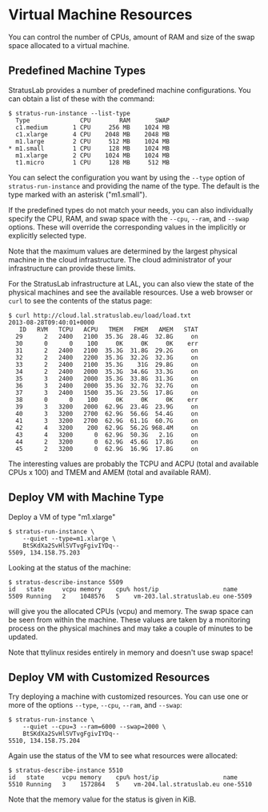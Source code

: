 # Virtual Machine Resources

You can control the number of CPUs, amount of RAM and size of the swap
space allocated to a virtual machine.

## Predefined Machine Types

StratusLab provides a number of predefined machine configurations.
You can obtain a list of these with the command:

    $ stratus-run-instance --list-type
      Type              CPU        RAM       SWAP
      c1.medium       1 CPU     256 MB    1024 MB
      c1.xlarge       4 CPU    2048 MB    2048 MB
      m1.large        2 CPU     512 MB    1024 MB
    * m1.small        1 CPU     128 MB    1024 MB
      m1.xlarge       2 CPU    1024 MB    1024 MB
      t1.micro        1 CPU     128 MB     512 MB

You can select the configuration you want by using the `--type` option
of `stratus-run-instance` and providing the name of the type.  The
default is the type marked with an asterisk ("m1.small").

If the predefined types do not match your needs, you can also
individually specify the CPU, RAM, and swap space with the `--cpu`,
`--ram`, and `--swap` options.  These will override the corresponding
values in the implicitly or explicitly selected type.

Note that the maximum values are determined by the largest physical
machine in the cloud infrastructure.  The cloud administrator of your
infrastructure can provide these limits.

For the StratusLab infrastructure at LAL, you can also view the state
of the physical machines and see the available resources.  Use a web
browser or `curl` to see the contents of the status page:

    $ curl http://cloud.lal.stratuslab.eu/load/load.txt
    2013-08-28T09:40:01+0000
       ID   RVM   TCPU   ACPU   TMEM   FMEM   AMEM   STAT
      29      2   2400   2100  35.3G  28.4G  32.8G     on
      30      0      0    100     0K     0K     0K    err
      31      2   2400   2100  35.3G  31.8G  29.2G     on
      32      2   2400   2200  35.3G  32.2G  32.3G     on
      33      2   2400   2100  35.3G    31G  29.8G     on
      34      2   2400   2000  35.3G  34.6G  33.3G     on
      35      3   2400   2000  35.3G  33.8G  31.3G     on
      36      3   2400   2000  35.3G  32.7G  32.7G     on
      37      3   2400   1500  35.3G  23.5G  17.8G     on
      38      0      0    100     0K     0K     0K    err
      39      3   3200   2000  62.9G  23.4G  23.9G     on
      40      3   3200   2700  62.9G  56.6G  54.4G     on
      41      3   3200   2700  62.9G  61.1G  60.7G     on
      42      4   3200    200  62.9G  56.2G 968.4M     on
      43      4   3200      0  62.9G  50.3G   2.1G     on
      44      2   3200      0  62.9G  45.6G  17.8G     on
      45      2   3200      0  62.9G  16.9G  17.8G     on

The interesting values are probably the TCPU and ACPU (total and
available CPUs x 100) and TMEM and AMEM (total and available RAM).

## Deploy VM with Machine Type

Deploy a VM of type "m1.xlarge"

    $ stratus-run-instance \
        --quiet --type=m1.xlarge \
        BtSKdXa2SvHlSVTvgFgivIYDq--
    5509, 134.158.75.203

Looking at the status of the machine:

    $ stratus-describe-instance 5509
    id   state     vcpu memory    cpu% host/ip                  name
    5509 Running   2    1048576   5    vm-203.lal.stratuslab.eu one-5509

will give you the allocated CPUs (vcpu) and memory.  The swap space
can be seen from within the machine.  These values are taken by a
monitoring process on the physical machines and may take a couple of
minutes to be updated.

Note that ttylinux resides entirely in memory and doesn't use swap
space!

## Deploy VM with Customized Resources

Try deploying a machine with customized resources.  You can use one or
more of the options `--type`, `--cpu`, `--ram`, and `--swap`: 

    $ stratus-run-instance \
        --quiet --cpu=3 --ram=6000 --swap=2000 \
        BtSKdXa2SvHlSVTvgFgivIYDq--
    5510, 134.158.75.204

Again use the status of the VM to see what resources were allocated:

    $ stratus-describe-instance 5510
    id   state     vcpu memory    cpu% host/ip                  name
    5510 Running   3    1572864   5    vm-204.lal.stratuslab.eu one-5510

Note that the memory value for the status is given in KiB.
